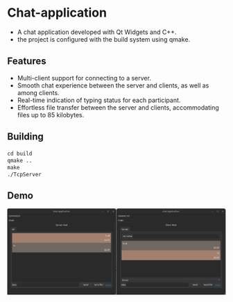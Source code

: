 # Chat-application

- A chat application developed with Qt Widgets and C++.
- the project is configured with the build system using qmake.

## Features

- Multi-client support for connecting to a server.
- Smooth chat experience between the server and clients, as well as among clients.
- Real-time indication of typing status for each participant.
- Effortless file transfer between the server and clients, accommodating files up to 85 kilobytes.

## Building

```
cd build
qmake ..
make
./TcpServer

```
## Demo

![chatApplication](image/chatApplication.png)
